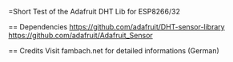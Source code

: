 =Short Test of the Adafruit DHT Lib for ESP8266/32


== Dependencies
https://github.com/adafruit/DHT-sensor-library
https://github.com/adafruit/Adafruit_Sensor


== Credits
Visit fambach.net for detailed informations (German)